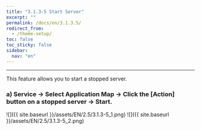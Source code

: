 ```yaml
---
title: "3.1.3-5 Start Server"
excerpt: ""
permalink: /docs/en/3.1.3.5/
redirect_from:
  - /theme-setup/
toc: false
toc_sticky: false
sidebar:
  nav: "en"
---
```



---

This feature allows you to start a stopped server.

### a\) Service → Select Application Map → Click the [Action] button on a stopped server → Start.
![]({{ site.baseurl }}/assets/EN/2.5/3.1.3-5_1.png)
![]({{ site.baseurl }}/assets/EN/2.5/3.1.3-5_2.png)
